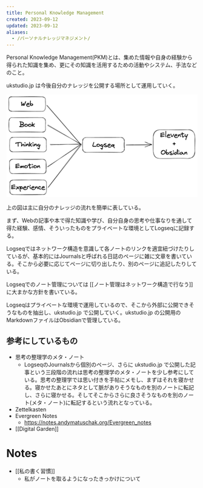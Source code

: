 ```yaml
---
title: Personal Knowledge Management
created: 2023-09-12
updated: 2023-09-12
aliases:
  - /パーソナルナレッジマネジメント/
---
```

Personal Knowledge Management(PKM)とは、集めた情報や自身の経験から得られた知識を集め、更にその知識を活用するための活動やシステム、手法などのこと。

ukstudio.jp は今後自分のナレッジを公開する場所として運用していく。

![](/assets/images/my-personal-knowledge-management.png.png)

上の図は主に自分のナレッジの流れを簡単に表している。

まず、Webの記事や本で得た知識や学び、自分自身の思考や仕事なりを通して得た経験、感情、そういったものをプライベートな環境としてLogseqに記録する。

Logseqではネットワーク構造を意識して各ノートのリンクを適宜紐づけたりしているが、基本的にはJournalsと呼ばれる日誌のページに雑に文章を書いている。そこから必要に応じてページに切り出したり、別のページに追記したりしている。

Logseqでのノート管理については [[ノート管理はネットワーク構造で行なう]] に大まかな方針を書いている。

Logseqはプライベートな環境で運用しているので、そこから外部に公開できそうなものを抽出し、ukstudio.jp で公開していく。ukstudio.jp の公開用のMarkdownファイルはObsidianで管理している。
## 参考にしているもの

- 思考の整理学のメタ・ノート
	- LogseqのJournalsから個別のページ、さらに ukstudio.jp で公開した記事という三段階の流れは思考の整理学のメタ・ノートを少し参考にしている。思考の整理学では思い付きを手帖にメモし、まずはそれを寝かせる。寝かせたあとにネタとして脈がありそうなものを別のノートに転記し、さらに寝かせる。そしてそこからさらに良さそうなものを別のノート(メタ・ノート)に転記するという流れとなっている。
- Zettelkasten
- Evergreen Notes
	- https://notes.andymatuschak.org/Evergreen_notes
- [[Digital Garden]]

# Notes

- [[私の書く習慣]]
	- 私がノートを取るようになったきっかけについて
